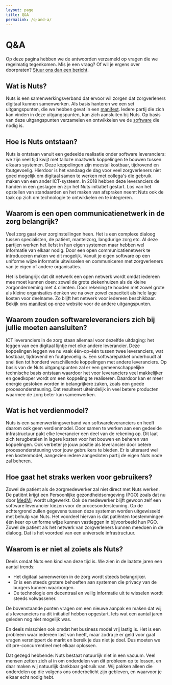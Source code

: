 ```yaml
---
layout: page
title: Q&A
permalink: /q-and-a/
---
```


# Q&A

Op deze pagina hebben we de antwoorden verzameld op vragen die we regelmatig tegenkomen. Mis je een vraag? Of wil je ergens over doorpraten? [Stuur ons dan een bericht](/contact).

## Wat is Nuts?

Nuts is een samenwerkingsverband dat ervoor wil zorgen dat zorgverleners digitaal kunnen samenwerken. Als basis hanteren we een set uitgangspunten, die we hebben gevat in een [manifest](/manifest). Iedere partij die zich kan vinden in deze uitgangspunten, kan zich aansluiten bij Nuts. Op basis van deze uitgangspunten verzamelen en ontwikkelen we de [software](/software) die nodig is.

## Hoe is Nuts ontstaan?

Nuts is ontstaan vanuit een gedeelde realisatie onder software leveranciers: we zijn veel tijd kwijt met talloze maatwerk koppelingen te bouwen tussen elkaars systemen. Deze koppelingen zijn meestal kostbaar, tijdrovend en foutgevoelig. Hierdoor is het vandaag de dag voor veel zorgverleners niet goed mogelijk om digitaal samen te werken met collega's die gebruik maken van een ander ICT-systeem. In 2018 hebben deze leveranciers de handen in een geslagen en zijn het Nuts initiatief gestart. Los van het opstellen van standaarden en het maken van afspraken neemt Nuts ook de taak op zich om technologie te ontwikkelen en te integreren.

## Waarom is een open communicatienetwerk in de zorg belangrijk?

Veel zorg gaat over zorginstellingen heen. Het is een complexe dialoog tussen specialisten, de patiënt, mantelzorg, langdurige zorg etc. Al deze partijen werken het liefst in hun eigen systemen maar hebben wel informatie van elkaar nodig. Door een open communicatienetwerk te introduceren maken we dit mogelijk. Vanuit je eigen software op een uniforme wijze informatie uitwisselen en communiceren met zorgverleners van je eigen of andere organisaties.

Het is belangrijk dat dit netwerk een open netwerk wordt omdat iedereen mee moet kunnen doen: zowel de grote ziekenhuizen als de kleine zorgonderneming met 4 clienten. Door rekening te houden met zowel grote als kleine organisaties denken we na over zowel capaciteit als hele lage kosten voor deelname. Zo blijft het netwerk voor iedereen beschikbaar.
Bekijk ons [manifest](/manifest) op onze website voor de andere uitgangspunten.

## Waarom zouden softwareleveranciers zich bij jullie moeten aansluiten?

ICT leveranciers in de zorg staan allemaal voor dezelfde uitdaging: het leggen van een digitaal lijntje met elke andere leverancier. Deze koppelingen leggen we nu vaak één-op-één tussen twee leveranciers, wat kostbaar, tijdrovend en foutgevoelig is. Een softwarepakket onderhoudt al snel tien tot honderd verschillende koppelingen met andere leveranciers. Op basis van de Nuts uitgangspunten zal er een gemeenschappelijke technische basis ontstaan waardoor het voor leveranciers veel makkelijker en goedkoper wordt om een koppeling te realiseren. Daardoor kan er meer energie gestoken worden in belangrijkere zaken, zoals een goede procesondersteuning. Dat resulteert uiteindelijk in veel betere producten waarmee de zorg beter kan samenwerken.

## Wat is het verdienmodel?

Nuts is een samenwerkingsverband van softwareleveranciers en heeft daarom ook geen verdienmodel. Door samen te werken aan een gedeelde infrastructuur pakt elke leverancier een deel van de rekening op. Dit laat zich terugbetalen in lagere kosten voor het bouwen en beheren van koppelingen. Ook verbeter je jouw positie als leverancier door betere procesondersteuning voor jouw gebruikers te bieden. Er is uiteraard wel een kostenmodel, aangezien iedere aangesloten partij de eigen Nuts node zal beheren.

## Hoe gaat het straks werken voor gebruikers?

Zowel de patiënt als de zorgmedewerker zal niet direct met Nuts werken. De patiënt krijgt een Persoonlijke gezondheidsomgeving (PGO) zoals dat nu door [MedMij](https://medmij.nl) wordt uitgewerkt. Ook de medewerker blijft gewoon zelf een software leverancier kiezen voor de procesondersteuning. Op de achtergrond zullen gegevens tussen deze systemen worden uitgewisseld met behulp van Nuts. Het voordeel hiervan is dat patiënten toestemmingen één keer op uniforme wijze kunnen vastleggen in bijvoorbeeld hun PGO. Zowel de patient als het netwerk van zorgverleners kunnen meedoen in de dialoog. Dat is het voordeel van een universele infrastructuur.

## Waarom is er niet al zoiets als Nuts?

Deels omdat Nuts een kind van deze tijd is. We zien in de laatste jaren een aantal trends:
* Het digitaal samenwerken in de zorg wordt steeds belangrijker.
* Er is een steeds grotere behoeften aan systemen die privacy van de burgers kunnen waarborgen.
* De technologie om decentraal en veilig informatie uit te wisselen wordt steeds volwassener.

De bovenstaande punten vragen om een nieuwe aanpak en maken dat wij als leveranciers nu dit initiatief hebben opgestart. Iets wat een aantal jaren geleden nog niet mogelijk was.

En deels misschien ook omdat het business model vrij lastig is. Het is een probleem waar iedereen last van heeft, maar zodra je er geld voor gaat vragen versnippert de markt en bereik je dus niet je doel. Dus moeten we dit pre-concurrentieel met elkaar oplossen.

Dat gezegd hebbende: Nuts bestaat natuurlijk niet in een vacuum. Veel mensen zetten zich al in om onderdelen van dit probleem op te lossen, en daar maken wij natuurlijk dankbaar gebruik van. Wij pakken alleen die onderdelen op die volgens ons onderbelicht zijn gebleven, en waarvoor je elkaar echt nodig hebt.
